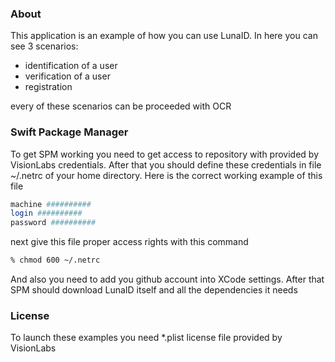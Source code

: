 ### About

This application is an example of how you can use LunaID. In here you can see 3 scenarios:

- identification of a user
- verification of a user
- registration

every of these scenarios can be proceeded with OCR

### Swift Package Manager

To get SPM working you need to get access to repository with provided by VisionLabs credentials. After that you should define these credentials in file ~/.netrc of your home directory. Here is the correct working example of this file

```bash
machine ##########
login ##########
password ##########
````

next give this file proper access rights with this command

```bash
% chmod 600 ~/.netrc
```

And also you need to add you github account into XCode settings. After that SPM should download LunaID itself and all the dependencies it needs

### License

To launch these examples you need *.plist license file provided by VisionLabs
